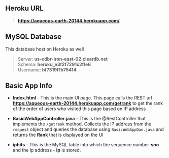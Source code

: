 ## Heroku URL ##

> **https://aqueous-earth-20144.herokuapp.com/**


## MySQL Database ###

This database host  on Heroku as well 

>Server: **us-cdbr-iron-east-02.cleardb.net** <br/>
>Schema: **heroku_e3f2f7291c2ffe6** <br/>
>Username: **bf7319f1b75414** <br/>

## Basic App Info ##

* **Index.html** - This is the main UI page. This page calls the REST url **https://aqueous-earth-20144.herokuapp.com/getrank** to get the rank of the order of users who visited this page based on IP address

* **BasicWebAppController.java** - This is the @RestController that implements the `/getrank` method. Collects the IP address from the `request` object and queries the database using  `BasicWebAppDao.java` and returns the **Rank** that is displayed on the UI

* **iphits** - This is the MySQL table into which the sequence number-**sno** and the ip address - **ip** is stored. 
